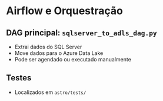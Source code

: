 # Airflow e Orquestração

## DAG principal: `sqlserver_to_adls_dag.py`
- Extrai dados do SQL Server
- Move dados para o Azure Data Lake
- Pode ser agendado ou executado manualmente

## Testes
- Localizados em `astro/tests/`